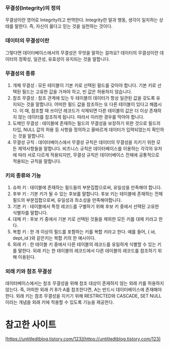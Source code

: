 ### 무결성(Integrity)의 정의

무결성이란 영어로 Integrity라고 번역한다. Integrity란 말과 행동, 생각이 일치하는 상태를 말한다. 즉, 자신이 옳다고 믿는 것을 실천하는 것이다.

### 데이터의 무결성이란

그렇다면 데이터베이스에서의 무결성은 무엇을 말하는 걸까요? 데이터의 무결성이란 데이터의 정확성, 일관성, 유효성이 유지되는 것을 말합니다.

### 무결성의 종류

1. 개체 무결성 : 모든 테이블이 기본 키로 선택된 필드를 갖아야 합니다. 기본 키로 선택된 필드는 고유한 값을 가져야 하고, 빈 값은 허용하지 않습니다.
2. 참조 무결성 : 참조 관계에 있는 두 테이블의 데이터가 항상 일관된 값을 갖도록 유지되는 것을 말합니다. 어떠한 필드 값을 참조하는 또 다른 테이블이 있다고 해봅시다. 이 때, 참조할 때 쓰이던 레코드가 삭제되면 다른 테이블의 값은 더 이상 존재하지 않는 데이터를 참조하게 됩니다. 따라서 이러한 경우를 막아야 합니다.
3. 도메인 무결성 : 테이블에 존재하는 필드의 무결성을 보장하기 위한 것으로 필드의 타입, NULL 값의 허용 등 사항을 정의하고 올바르게 데이터가 입력되었는지 확인하는 것을 말합니다.
4. 무결성 규칙 : 데이터베이스에서 무결성 규칙은 데이터의 무결성을 지키기 위한 모든 제약사항들을 말합니다.
   비즈니스 규칙은 데이터베이스를 이용하는 각각의 유저에 따라 서로 다르게 적용되지만, 무결성 규칙은 데이터베이스 전체에 공통적으로 적용되는 규칙을 말합니다.

### 키의 종류와 기능

1. 슈퍼 키 : 테이블에 존재하는 필드들의 부분집합으로써, 유일성을 만족해야 합니다.
2. 후부 키 : 기본 키가 될 수 있는 후보를 말합니다. 후보 키는 테이블에 존재하는 전체 필드의 부분집합으로써, 유일성과 최소성을 만족해야합니다.
3. 기본 키 : 테이블에서 특정 레코드를 구별하기 위해 후보 키 중에서 선택된 고유한 식별자를 말합니다.
4. 대체 키 : 후보 키 중에서 기본 키로 선택된 것들을 제외한 모든 키를 대체 키라고 한다.
5. 복합 키 : 한 개 이상의 필드를 포함하는 키를 복합 키라고 한다. 예를 들어, { id, dept_id }와 같은키는 복합 키의 한 예시이다.
6. 외래 키 : 한 테이블 키 중에서 다른 테이블의 레코드를 유일하게 식별할 수 있는 키를 말한다. 외래 키는 한 테이블의 레코드에서 다른 테이블의 레코드를 참조하기 위해 이용된다.

### 외래 키와 참조 무결성

데이터베이스에서는 참조 무결성을 위해 참조 대상이 존재하지 않는 외래 키를 허용하지 않는다. 즉, 어떠한 외래 키 B가 A를 참조한다면, A는 반드시 데이터베이스에 존재해야 한다. 외래 키는 참조 무결성을 지키기 위해 RESTRICTED와 CASCADE, SET NULL이라는 개념을 외래 키에 적용할 수 있도록 기능을 제공한다.

# 참고한 사이트

[https://untitledtblog.tistory.com/123](https://untitledtblog.tistory.com/123)
